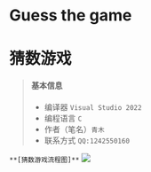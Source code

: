 # Guess the game
# 猜数游戏
> #### 基本信息
>
> - 编译器 ``Visual Studio 2022``
> - 编程语言 ``C``
> - 作者（笔名）``青木``
> - 联系方式
``QQ:1242550160``

 ``**[猜数游戏流程图]**``
![](https://s3.bmp.ovh/imgs/2022/05/12/6a9639edccc01324.png)
